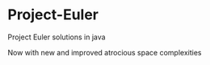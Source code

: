 # Project-Euler
Project Euler solutions in java


Now with new and improved atrocious space complexities

